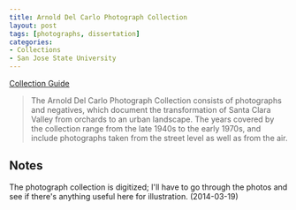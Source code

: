 ```yaml
---
title: Arnold Del Carlo Photograph Collection
layout: post
tags: [photographs, dissertation]
categories:
- Collections
- San Jose State University
---
```


[Collection Guide](http://www.oac.cdlib.org/findaid/ark:/13030/kt8j49s2b2/?query=santa+clara+water)

> The Arnold Del Carlo Photograph Collection consists of photographs and negatives, which document the transformation of Santa Clara Valley from orchards to an urban landscape. The years covered by the collection range from the late 1940s to the early 1970s, and include photographs taken from the street level as well as from the air.

Notes
-----

The photograph collection is digitized; I'll have to go through the photos and see if there's anything useful here for illustration. (2014-03-19)
